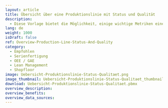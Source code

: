 ```yaml
---
layout: article
title: Übersicht über eine Produktionslinie mit Status und Qualität
description: 
  - Diese Vorlage bietet die Möglichkeit, einige wichtige Metriken einer einzelnen Produktionslinie einfach und unkompliziert abzubilden. Diese sind beispielsweise das Qualitätslevel des aktuellen Zyklus, die Zykluslänge oder die Gesamtanlageneffektivität. Durch das Ersetzen des Timer-Scripts sowie der Variablen, können Sie diese Visualisierung für Ihre Zwecke nutzen.
lang: de
weight: 1000
isDraft: false
ref: Overview-Production-Line-Status-And-Quality
category:
  - Empfohlen
  - Serienfertigung
  - OEE / GAE
  - Lean Management
  - Shopfloor
image: Uebersicht-Produktionslinie-Status-Qualitaet.png
image_thumbnail: Uebersicht-Produktionslinie-Status-Qualitaet_thumbnail.png
download: Uebersicht-Produktionslinie-Status-Qualitaet.pbmx
overview_description:
overview_benefits:
overview_data_sources:
---
```

